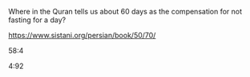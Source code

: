 Where in the Quran tells us about 60 days as the compensation for not fasting for a day?

https://www.sistani.org/persian/book/50/70/

58:4

4:92
